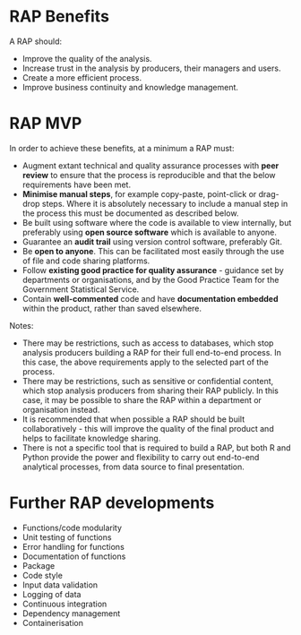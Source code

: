 # RAP Benefits

A RAP should:
- Improve the quality of the analysis.
- Increase trust in the analysis by producers, their managers and users.
- Create a more efficient process.
- Improve business continuity and knowledge management.

# RAP MVP

In order to achieve these benefits, at a minimum a RAP must:
- Augment extant technical and quality assurance processes with **peer review** to ensure that the process is reproducible and that the below requirements have been met.
- **Minimise manual steps**, for example copy-paste, point-click or drag-drop steps. Where it is absolutely necessary to include a manual step in the process this must be documented as described below. 
- Be built using software where the code is available to view internally, but preferably using **open source software** which is available to anyone.
- Guarantee an **audit trail** using version control software, preferably Git.
- Be **open to anyone**. This can be facilitated most easily through the use of file and code sharing platforms.
- Follow **existing good practice for quality assurance** - guidance set by departments or organisations, and by the Good Practice Team for the Government Statistical Service.
- Contain **well-commented** code and have **documentation embedded** within the product, rather than saved elsewhere.


Notes:
- There may be restrictions, such as access to databases, which stop analysis producers building a RAP for their full end-to-end process. In this case, the above requirements apply to the selected part of the process.
- There may be restrictions, such as sensitive or confidential content, which stop analysis producers from sharing their RAP publicly. In this case, it may be possible to share the RAP within a department or organisation instead.
- It is recommended that when possible a RAP should be built collaboratively - this will improve the quality of the final product and helps to facilitate knowledge sharing.
- There is not a specific tool that is required to build a RAP, but both R and Python provide the power and flexibility to carry out end-to-end analytical processes, from data source to final presentation.

# Further RAP developments
- Functions/code modularity
- Unit testing of functions
- Error handling for functions
- Documentation of functions
- Package
- Code style
- Input data validation
- Logging of data
- Continuous integration
- Dependency management
- Containerisation
